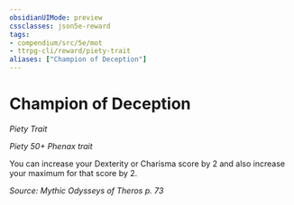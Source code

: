 ```yaml
---
obsidianUIMode: preview
cssclasses: json5e-reward
tags:
- compendium/src/5e/mot
- ttrpg-cli/reward/piety-trait
aliases: ["Champion of Deception"]
---
```

# Champion of Deception
*Piety Trait*  

*Piety 50+ Phenax trait*

You can increase your Dexterity or Charisma score by 2 and also increase your maximum for that score by 2.

*Source: Mythic Odysseys of Theros p. 73*